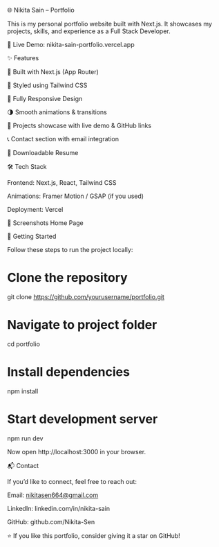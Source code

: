 🌐 Nikita Sain – Portfolio

This is my personal portfolio website built with Next.js.
It showcases my projects, skills, and experience as a Full Stack Developer.

🔗 Live Demo: nikita-sain-portfolio.vercel.app

✨ Features

🚀 Built with Next.js (App Router)

🎨 Styled using Tailwind CSS

📱 Fully Responsive Design

🌗 Smooth animations & transitions

📂 Projects showcase with live demo & GitHub links

📞 Contact section with email integration

📄 Downloadable Resume

🛠️ Tech Stack

Frontend: Next.js, React, Tailwind CSS

Animations: Framer Motion / GSAP (if you used)

Deployment: Vercel

📸 Screenshots
Home Page

🚀 Getting Started

Follow these steps to run the project locally:

# Clone the repository

git clone https://github.com/yourusername/portfolio.git

# Navigate to project folder

cd portfolio

# Install dependencies

npm install

# Start development server

npm run dev

Now open http://localhost:3000
in your browser.

📬 Contact

If you’d like to connect, feel free to reach out:

Email: nikitasen664@gmail.com

LinkedIn: linkedin.com/in/nikita-sain

GitHub: github.com/Nikita-Sen

⭐ If you like this portfolio, consider giving it a star on GitHub!
